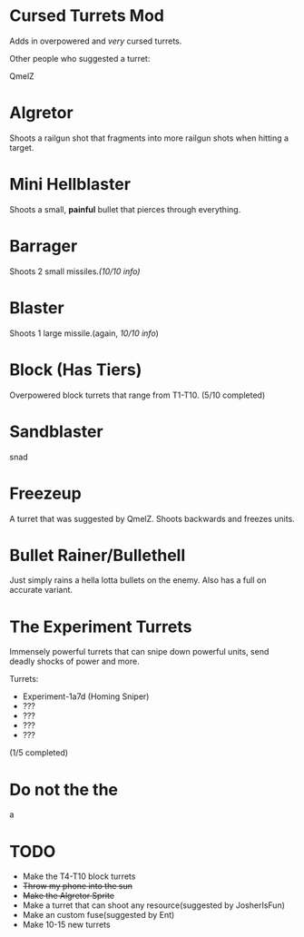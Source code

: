 # Cursed Turrets Mod

Adds in overpowered and *very* cursed turrets.

Other people who suggested a turret:

QmelZ






# Algretor
Shoots a railgun shot that fragments into more railgun shots when hitting a target.

# Mini Hellblaster
Shoots a small, **painful** bullet that pierces through everything.

# Barrager
Shoots 2 small missiles.*(10/10 info)*

# Blaster
Shoots 1 large missile.(again, *10/10 info*)

# Block (Has Tiers)
Overpowered block turrets that range from T1-T10.
(5/10 completed)

# Sandblaster
snad

# Freezeup
A turret that was suggested by QmelZ. Shoots backwards and freezes units.

# Bullet Rainer/Bullethell
Just simply rains a hella lotta bullets on the enemy. Also has a full on accurate variant.

# The Experiment Turrets
Immensely powerful turrets that can snipe down powerful units, send deadly shocks of power and more.

Turrets:
- Experiment-1a7d (Homing Sniper)
- ???
- ???
- ???
- ???

(1/5 completed)

# Do not the the
a


# TODO
- Make the T4-T10 block turrets
- ~~Throw my phone into the sun~~
- ~~Make the Algretor Sprite~~
- Make a turret that can shoot any resource(suggested by JosherIsFun)
- Make an custom fuse(suggested by Ent)
- Make 10-15 new turrets
